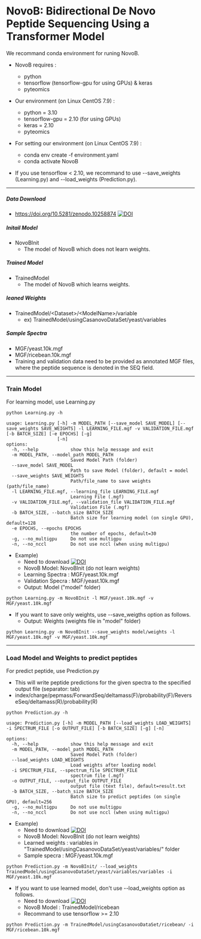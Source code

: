 # NovoB: Bidirectional De Novo Peptide Sequencing Using a Transformer Model

We recommand conda environment for runing NovoB.<p>
- NovoB requires :
  - python
  - tensorflow (tensorflow-gpu for using GPUs) & keras
  - pyteomics

- Our environment (on Linux CentOS 7.9) :
  - python = 3.10
  - tensorflow-gpu = 2.10 (for using GPUs)
  - keras = 2.10
  - pyteomics

- For setting our environment (on Linux CentOS 7.9) :
  - conda env create -f environment.yaml
  - conda activate NovoB

- If you use tensorflow < 2.10, we recommand to use --save_weights (Learning.py) and --load_weights (Prediction.py).

***

##### Data Download
- https://doi.org/10.5281/zenodo.10258874 <a href="https://doi.org/10.5281/zenodo.10258874"><img src="https://zenodo.org/badge/DOI/10.5281/zenodo.10258874.svg" alt="DOI"></a>

##### Initail Model
- NovoBInit
  - The model of NovoB which does not learn weights.
    
##### Trained Model
- TrainedModel
  - The model of NovoB which learns weights.

##### leaned Weights
- TrainedModel/\<Dataset\>/\<ModelName\>/variable
  - ex) TrainedModel/usingCasanovoDataSet/yeast/variables

##### Sample Spectra 
- MGF/yeast.10k.mgf
- MGF/ricebean.10k.mgf
- Training and validation data need to be provided as annotated MGF files, where the peptide sequence is denoted in the SEQ field.

***

### Train Model
For learning model, use Learning.py

```
python Learning.py -h

usage: Learning.py [-h] -m MODEL_PATH [--save_model SAVE_MODEL] [--save_weights SAVE_WEIGHTS] -l LEARNING_FILE.mgf -v VALIDATION_FILE.mgf [-b BATCH_SIZE] [-e EPOCHS] [-g]
                   [-n]
options:
  -h, --help            show this help message and exit
  -m MODEL_PATH, --model_path MODEL_PATH
                        Saved Model Path (folder)
  --save_model SAVE_MODEL
                        Path to save Model (folder), default = model
  --save_weights SAVE_WEIGHTS
                        Path/file_name to save weights (path/file_name)
  -l LEARNING_FILE.mgf, --learning_file LEARNING_FILE.mgf
                        Learning File (.mgf)
  -v VALIDATION_FILE.mgf, --validation_file VALIDATION_FILE.mgf
                        Validation File (.mgf)
  -b BATCH_SIZE, --batch_size BATCH_SIZE
                        Batch size for learning model (on single GPU), default=128
  -e EPOCHS, --epochs EPOCHS
                        the number of epochs, default=30
  -g, --no_multigpu     Do not use multigpu
  -n, --no_nccl         Do not use nccl (when using multigpu)
```

- Example)
  - Need to download <a href="https://doi.org/10.5281/zenodo.10258874"><img src="https://zenodo.org/badge/DOI/10.5281/zenodo.10258874.svg" alt="DOI"></a>
  - NovoB Model: NovoBInit (do not learn weights) 
  - Learning Spectra : MGF/yeast.10k.mgf
  - Validation Specra : MGF/yeast.10k.mgf
  - Output: Model ("model" folder)
```
python Learning.py -m NovoBInit -l MGF/yeast.10k.mgf -v MGF/yeast.10k.mgf
```

- If you want to save only weights, use --save_weigths option as follows.
  - Output: Weights (weights file in "model" folder)
```
python Learning.py -m NovoBInit --save_weights model/weights -l MGF/yeast.10k.mgf -v MGF/yeast.10k.mgf
```


***

### Load Model and Weights to predict peptides
For predict peptide, use Prediction.py
- This will write peptide predictions for the given spectra to the specified output file (separator: tab)
- index/charge/pepmass/ForwardSeq/deltamass(F)/probability(F)/ReverseSeq/deltamass(R)/probability(R)

```
python Prediction.py -h

usage: Prediction.py [-h] -m MODEL_PATH [--load_weights LOAD_WEIGHTS] -i SPECTRUM_FILE [-o OUTPUT_FILE] [-b BATCH_SIZE] [-g] [-n]

options:
  -h, --help            show this help message and exit
  -m MODEL_PATH, --model_path MODEL_PATH
                        Saved Model Path (folder)
  --load_weights LOAD_WEIGHTS
                        Load weights after loading model
  -i SPECTRUM_FILE, --spectrum_file SPECTRUM_FILE
                        spectrum file (.mgf)
  -o OUTPUT_FILE, --output_file OUTPUT_FILE
                        output file (text file), default=result.txt
  -b BATCH_SIZE, --batch_size BATCH_SIZE
                        Batch size to predict peptides (on single GPU), default=256
  -g, --no_multigpu     Do not use multigpu
  -n, --no_nccl         Do not use nccl (when using multigpu)
```

- Example)
  - Need to download <a href="https://doi.org/10.5281/zenodo.10258874"><img src="https://zenodo.org/badge/DOI/10.5281/zenodo.10258874.svg" alt="DOI"></a>
  - NovoB Model: NovoBInit (do not learn weights)
  - Learned weights : variables in "TrainedModel/usingCasanovoDataSet/yeast/variables/" folder 
  - Sample specra : MGF/yeast.10k.mgf
```
python Prediction.py -m NovoBInit/ --load_weights TrainedModel/usingCasanovoDataSet/yeast/variables/variables -i MGF/yeast.10k.mgf
```

- If you want to use learned model, don't use --load_weights option as follows.
  - Need to download <a href="https://doi.org/10.5281/zenodo.10258874"><img src="https://zenodo.org/badge/DOI/10.5281/zenodo.10258874.svg" alt="DOI"></a>
  - NovoB Model : TrainedModel/ricebean
  - Recommand to use tensorflow >= 2.10
```
python Prediction.py -m TrainedModel/usingCasanovoDataSet/ricebean/ -i MGF/ricebean.10k.mgf
```

